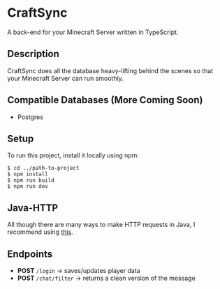 # CraftSync
A back-end for your Minecraft Server written in TypeScript.

## Description
<p>CraftSync does all the database heavy-lifting behind the scenes so that your Minecraft Server can run smoothly.</p>

## Compatible Databases (More Coming Soon)
- Postgres

## Setup
To run this project, install it locally using npm:
```
$ cd ../path-to-project
$ npm install
$ npm run build
$ npm run dev
```

## Java-HTTP
All though there are many ways to make HTTP requests in Java, I recommend using [this](https://github.com/Kong/unirest-java).

## Endpoints
- **POST** `/login` -> saves/updates player data
- **POST** `/chat/filter` -> returns a clean version of the message
